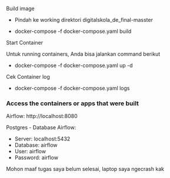 Build image 

- Pindah ke working direktori digitalskola_de_final-masster

- docker-compose -f docker-compose.yaml build

Start Container

Untuk running containers, Anda bisa jalankan command berikut

- docker-compose -f docker-compose.yaml up -d

Cek Container log

- docker-compose -f docker-compose.yaml logs 


### Access the containers or apps that were built

Airflow: http://localhost:8080

Postgres - Database Airflow:
* Server: localhost:5432
* Database: airflow
* User: airflow
* Password: airflow

Mohon maaf tugas saya belum selesai, laptop saya ngecrash kak


